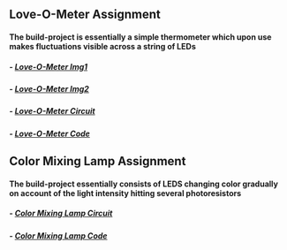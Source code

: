 ## Love-O-Meter Assignment

#### The build-project is essentially a simple thermometer which upon use makes fluctuations visible across a string of LEDs

##### - <a href="https://github.com/AlVicente/physicalcomputing/blob/master/Homework/Week4%20-%20Feb%205th/Love-O-Meter%20img1.JPG">Love-O-Meter Img1</a>
#####  - <a href="https://github.com/AlVicente/physicalcomputing/blob/master/Homework/Week4%20-%20Feb%205th/Love-O-Meter%20img2.JPG">Love-O-Meter Img2</a>
#####  - <a href="https://github.com/AlVicente/physicalcomputing/blob/master/Homework/Week4%20-%20Feb%205th/Love-O-Meter%20Circuit.png">Love-O-Meter Circuit</a>
##### - <a href="https://github.com/AlVicente/physicalcomputing/blob/master/Homework/Week4%20-%20Feb%205th/Love-O-Meter%20Code">Love-O-Meter Code</a>


## Color Mixing Lamp Assignment

#### The build-project essentially consists of LEDS changing color gradually on account of the light intensity hitting several photoresistors

##### - <a href="https://github.com/AlVicente/physicalcomputing/blob/master/Homework/Week4%20-%20Feb%205th/Color%20Mixing%20Lamp%20Circuit.png">Color Mixing Lamp Circuit</a>
##### - <a href="https://github.com/AlVicente/physicalcomputing/blob/master/Homework/Week4%20-%20Feb%205th/Color%20Mixing%20Lamp%20Code">Color Mixing Lamp Code</a>
